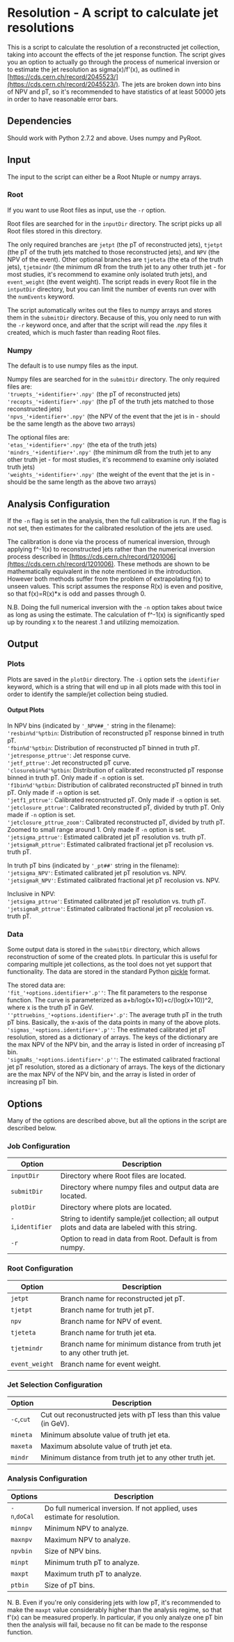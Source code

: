 # Resolution - A script to calculate jet resolutions

This is a script to calculate the resolution of a reconstructed jet collection, taking into account the effects of the jet response function.
The script gives you an option to actually go through the process of numerical inversion or to estimate the jet resolution as sigma(x)/f'(x), as outlined in [https://cds.cern.ch/record/2045523/](https://cds.cern.ch/record/2045523/).
The jets are broken down into bins of NPV and pT, so it's recommended to have statistics of at least 50000 jets in order to have reasonable error bars.

## Dependencies
Should work with Python 2.7.2 and above. Uses numpy and PyRoot.

## Input
The input to the script can either be a Root Ntuple or numpy arrays.

### Root
If you want to use Root files as input, use the `-r` option.

Root files are searched for in the `inputDir` directory. The script picks up all Root files stored in this directory.

The only required branches are `jetpt` (the pT of reconstructed jets), `tjetpt` (the pT of the truth jets matched to those reconstructed jets), and `NPV` (the NPV of the event).
Other optional branches are `tjeteta` (the eta of the truth jets), `tjetmindr` (the minimum dR from the truth jet to any other truth jet - for most studies, it's recommend to examine only isolated truth jets), and `event_weight` (the event weight).
The script reads in every Root file in the `intputDir` directory, but you can limit the number of events run over with the `numEvents` keyword.

The script automatically writes out the files to numpy arrays and stores them in the `submitDir` directory. Because of this, you only need to run with the `-r` keyword once, and after that the script will read the .npy files it created, which is much faster than reading Root files.

### Numpy
The default is to use numpy files as the input.

Numpy files are searched for in the `submitDir` directory. The only required files are:  
`'truepts_'+identifier+'.npy'` (the pT of reconstructed jets)  
`'recopts_'+identifier+'.npy'` (the pT of the truth jets matched to those reconstructed jets)  
`'npvs_'+identifier+'.npy'` (the NPV of the event that the jet is in - should be the same length as the above two arrays)  

The optional files are:  
`'etas_'+identifier+'.npy'` (the eta of the truth jets)  
`'mindrs_'+identifier+'.npy'` (the minimum dR from the truth jet to any other truth jet - for most studies, it's recommend to examine only isolated truth jets)  
`'weights_'+identifier+'.npy'` (the weight of the event that the jet is in - should be the same length as the above two arrays)  

## Analysis Configuration
If the `-n` flag is set in the analysis, then the full calibration is run. If the flag is not set, then estimates for the calibrated resolution of the jets are used.

The calibration is done via the process of numerical inversion, through applying f^-1(x) to reconstructed jets rather than the numerical inversion process described in [https://cds.cern.ch/record/1201006](https://cds.cern.ch/record/1201006). These methods are shown to be mathematically equivalent in the note mentioned in the introduction. However both methods suffer from the problem of extrapolating f(x) to unseen values. This script assumes the response R(x) is even and positive, so that f(x)=R(x)*x is odd and passes through 0.

N.B. Doing the full numerical inversion with the `-n` option takes about twice as long as using the estimate. The calculation of f^-1(x) is significantly sped up by rounding x to the nearest .1 and utilizing memoization.

## Output

### Plots
Plots are saved in the `plotDir` directory. The `-i` option sets the `identifier` keyword, which is a string that will end up in all plots made with this tool in order to identify the sample/jet collection being studied.

#### Output Plots
In NPV bins (indicated by `'_NPV##_'` string in the filename):  
`'resbin%d'%ptbin`: Distribution of reconstructed pT response binned in truth pT.  
`'fbin%d'%ptbin`: Distribution of reconstructed pT binned in truth pT.  
`'jetresponse_pttrue'`: Jet response curve.  
`'jetf_pttrue'`: Jet reconstructed pT curve.  
`'closurebin%d'%ptbin`: Distribution of calibrated reconstructed pT response binned in truth pT. Only made if `-n` option is set.  
`'f1bin%d'%ptbin`: Distribution of calibrated reconstructed pT binned in truth pT. Only made if `-n` option is set.  
`'jetf1_pttrue'`: Calibrated reconstructed pT. Only made if `-n` option is set.
`'jetclosure_pttrue'`: Calibrated reconstructed pT, divided by truth pT. Only made if `-n` option is set.  
`'jetclosure_pttrue_zoom'`: Calibrated reconstructed pT, divided by truth pT. Zoomed to small range around 1. Only made if `-n` option is set.  
`'jetsigma_pttrue'`: Estimated calibrated jet pT resolution vs. truth pT.  
`'jetsigmaR_pttrue'`: Estimated calibrated fractional jet pT recolusion vs. truth pT.  

In truth pT bins (indicated by `'_pt##'` string in the filename):  
`'jetsigma_NPV'`: Estimated calibrated jet pT resolution vs. NPV.  
`'jetsigmaR_NPV'`: Estimated calibrated fractional jet pT recolusion vs. NPV.  

Inclusive in NPV:  
`'jetsigma_pttrue'`: Estimated calibrated jet pT resolution vs. truth pT.  
`'jetsigmaR_pttrue'`: Estimated calibrated fractional jet pT recolusion vs. truth pT.  

### Data
Some output data is stored in the `submitDir` directory, which allows reconstruction of some of the created plots. In particular this is useful for comparing multiple jet collections, as the tool does not yet support that functionality. The data are stored in the standard Python [pickle](https://docs.python.org/2/library/pickle.html) format.

The stored data are:  
`'fit_'+options.identifier+'.p''`: The fit parameters to the response function. The curve is parameterized as a+b/log(x+10)+c/(log(x+10))^2, where x is the truth pT in GeV.  
`''pttruebins_'+options.identifier+'.p'`: The average truth pT in the truth pT bins. Basically, the x-axis of the data points in many of the above plots.  
`'sigmas_'+options.identifier+'.p''`: The estimated calibrated jet pT resolution, stored as a dictionary of arrays. The keys of the dictionary are the max NPV of the NPV bin, and the array is listed in order of increasing pT bin.  
`'sigmaRs_'+options.identifier+'.p''`: The estimated calibrated fractional jet pT resolution, stored as a dictionary of arrays. The keys of the dictionary are the max NPV of the NPV bin, and the array is listed in order of increasing pT bin.  

## Options
Many of the options are described above, but all the options in the script are described below.
### Job Configuration
Option | Description
--- | ---
`inputDir` | Directory where Root files are located.
`submitDir` | Directory where numpy files and output data are located.
`plotDir` | Directory where plots are located.
`-i`,`identifier` | String to identify sample/jet collection; all output plots and data are labeled with this string.
`-r` | Option to read in data from Root. Default is from numpy.
### Root Configuration
Option | Description
--- | ---
`jetpt` | Branch name for reconstructed jet pT.
`tjetpt` | Branch name for truth jet pT.
`npv` | Branch name for NPV of event.
`tjeteta` | Branch name for truth jet eta.
`tjetmindr` | Branch name for minimum distance from truth jet to any other truth jet.
`event_weight` | Branch name for event weight.
### Jet Selection Configuration
Option | Description
--- | ---
`-c`,`cut` | Cut out reconustructed jets with pT less than this value (in GeV).
`mineta` | Minimum absolute value of truth jet eta.
`maxeta` | Maximum absolute value of truth jet eta.
`mindr` | Minimum distance from truth jet to any other truth jet.
### Analysis Configuration
Options | Description
--- | ---
`-n`,`doCal` | Do full numerical inversion. If not applied, uses estimate for resolution.
`minnpv` | Minimum NPV to analyze.
`maxnpv` | Maximum NPV to analyze.
`npvbin` | Size of NPV bins.
`minpt` | Minimum truth pT to analyze.
`maxpt` | Maximum truth pT to analyze.
`ptbin` | Size of pT bins.

N. B. Even if you're only considering jets with low pT, it's recommended to make the `maxpt` value considerably higher than the analysis regime, so that f'(x) can be measured properly. In particular, if you only analyze one pT bin then the analysis will fail, because no fit can be made to the response function.


